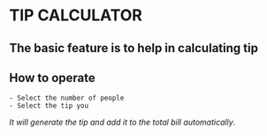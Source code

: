 # TIP CALCULATOR

## The basic feature is to help in calculating tip

## How to operate

```
- Select the number of people
- Select the tip you
```

_It will generate the tip and add it to the total bill automatically_.
